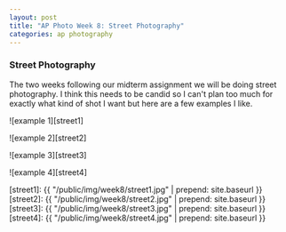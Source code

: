 ```yaml
---
layout: post
title: "AP Photo Week 8: Street Photography"
categories: ap photography
---
```


### Street Photography

The two weeks following our midterm assignment we will be doing street
photography. I think this needs to be candid so I can't plan too much
for exactly what kind of shot I want but here are a few examples I
like.

![example 1][street1]

![example 2][street2]

![example 3][street3]

![example 4][street4]

[street1]: {{ "/public/img/week8/street1.jpg" | prepend: site.baseurl }}
[street2]: {{ "/public/img/week8/street2.jpg" | prepend: site.baseurl }}
[street3]: {{ "/public/img/week8/street3.jpg" | prepend: site.baseurl }}
[street4]: {{ "/public/img/week8/street4.jpg" | prepend: site.baseurl }}
